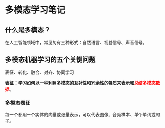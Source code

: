 # 多模态学习笔记

## 什么是多模态？

在人工智能领域中，常见的有三种形式：自然语言、视觉信号、声音信号。



## 多模态机器学习的五个关键问题

表征、转化、融合、对齐、协同学习

**表征：**学习如何以一种**利用多模态的互补性和冗余性的特质来表示和<font color='red'>总结多模态数据</font>**。

### 



### 多模态表征

每一个都用一个实体的向量或张量表示，可以代表图像、音频样本、单个单词或句子。

